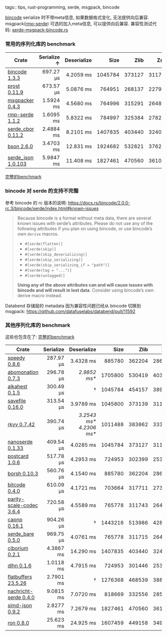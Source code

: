 tags:: tips, rust-programming, serde, msgpack, bincode


[bincode][] serialize 时不带meta信息, 如果数据格式变化, 无法提供向后兼容.
msgpack([rmp-serde][]) 可选的加入meta信息, 可以提供向后兼容.
兼容性测试代码: [serde-msgpack-bincode.rs](../snippet/rust/serde-msgpack-bincode/src/main.rs)


### 常用的序列化库的 benchmark


| Crate                            | Serialize ↑ | Deserialize | Size    | Zlib   | Zstd   |
|---                               |--:          |--:          |--:      |--:     |--:     |
| [bincode 1.3.3][bincode]         | 697.27 µs   | 4.2059 ms   | 1045784 | 373127 | 311761 |
| [prost 0.11.9][prost]            | 673.57 µs   | 5.0876 ms   | 764951  | 268137 | 227947 |
| [msgpacker 0.4.3][msgpacker]     | 1.5924 ms   | 4.5680 ms   | 764996  | 315291 | 264898 |
| [rmp-serde 1.1.2][rmp-serde]     | 1.6095 ms   | 5.8322 ms   | 784997  | 325384 | 278219 |
| [serde_cbor 0.11.2][serde_cbor]  | 2.4884 ms   | 8.2101 ms   | 1407835 | 403440 | 324081 |
| [bson 2.6.0][bson]               | 3.4703 ms   | 12.831 ms   | 1924682 | 532821 | 376270 |
| [serde_json 1.0.103][serde_json] | 5.9847 ms   | 11.408 ms   | 1827461 | 470560 | 361090 |

[完整的benchmark](https://github.com/djkoloski/rust_serialization_benchmark)

### bincode 对 serde 的支持不完整

参考 bincode 的 rc 版本的说明:
https://docs.rs/bincode/2.0.0-rc.3/bincode/serde/index.html#known-issues

> Because bincode is a format without meta data, there are several known issues
> with serde’s attributes. Please do not use any of the following attributes if
> you plan on using bincode, or use bincode’s own `derive` macros.
> 
> - `#[serde(flatten)]`
> - `#[serde(skip)]`
> - `#[serde(skip_deserializing)]`
> - `#[serde(skip_serializing)]`
> - `#[serde(skip_serializing_if = "path")]`
> - `#[serde(tag = "...")]`
> - `#[serde(untagged)]`
> 
> **Using any of the above attributes can and will cause issues with bincode and
> will result in lost data**. Consider using bincode’s own derive macro instead.

Databend 存储层的 metadata 因为兼容性问题已经从 bincode 切换到 msgpack:
https://github.com/datafuselabs/databend/pull/11592

### 其他序列化库的 benchmark

这些也包含在了: [完整的benchmark](https://github.com/djkoloski/rust_serialization_benchmark)

| Crate                                          | Serialize | Deserialize                                                                                                    | Size    | Zlib   | Zstd   |
|---                                             |--:        |--:                                                                                                             |--:      |--:     |--:     |
| [speedy 0.8.6][speedy]                         | 287.97 µs | 3.4328 ms                                                                                                      | 885780  | 362204 | 286514 |
| [abomonation 0.7.3][abomonation]               | 296.78 µs | <span title="unvalidated">*2.9852 ms\**</span>                                                                 | 1705800 | 530419 | 403304 |
| [alkahest 0.1.5][alkahest]                     | 300.49 µs | †                                                                                                              | 1045784 | 454157 | 389424 |
| [savefile 0.16.0][savefile]                    | 313.54 µs | 3.9789 ms                                                                                                      | 1045800 | 373139 | 311755 |
| [rkyv 0.7.42][rkyv]                            | 390.74 µs | <span title="unvalidated">*3.2543 ms\**</span> <span title="validated upfront with error">*4.2306 ms\**</span> | 1011488 | 383862 | 333545 |
| [nanoserde 0.1.33][nanoserde]                  | 409.54 µs | 4.0285 ms                                                                                                      | 1045784 | 373127 | 311761 |
| [postcard 1.0.6][postcard]                     | 517.78 µs | 4.2953 ms                                                                                                      | 724953  | 302399 | 253747 |
| [borsh 0.10.3][borsh]                          | 560.76 µs | 4.1540 ms                                                                                                      | 885780  | 362204 | 286514 |
| [bitcode 0.4.0][bitcode]                       | 610.09 µs | 4.1721 ms                                                                                                      | 703664  | 317711 | 273622 |
| [parity-scale-codec 3.6.4][parity-scale-codec] | 720.58 µs | 4.5589 ms                                                                                                      | 765778  | 311743 | 264518 |
| [capnp 0.16.1][capnp]                          | 904.26 µs | †                                                                                                              | 1443216 | 513986 | 428649 |
| [serde_bare 0.5.0][serde_bare]                 | 969.75 µs | 4.0761 ms                                                                                                      | 765778  | 311715 | 264630 |
| [ciborium 0.2.1][ciborium]                     | 4.3867 ms | 14.290 ms                                                                                                      | 1407835 | 403440 | 324081 |
| [dlhn 0.1.6][dlhn]                             | 1.0118 ms | 4.7915 ms                                                                                                      | 724953  | 301446 | 253629 |
| [flatbuffers 23.5.26][flatbuffers]             | 2.7901 ms | †                                                                                                              | 1276368 | 468539 | 388832 |
| [nachricht-serde 0.4.0][nachricht-serde]       | 9.0815 ms | 7.0720 ms                                                                                                      | 818669  | 332556 | 285514 |
| [simd-json 0.9.2][simd-json]                   | 2.8277 ms | 7.2679 ms                                                                                                      | 1827461 | 470560 | 361090 |
| [ron 0.8.0][ron]                               | 25.623 ms | 24.925 ms                                                                                                      | 1607459 | 449158 | 349713 |




[abomonation]: https://crates.io/crates/abomonation/0.7.3
[alkahest]: https://crates.io/crates/alkahest/0.1.5
[bincode]: https://crates.io/crates/bincode/1.3.3
[bitcode]: https://crates.io/crates/bitcode/0.4.0
[borsh]: https://crates.io/crates/borsh/0.10.3
[bson]: https://crates.io/crates/bson/2.6.0
[capnp]: https://crates.io/crates/capnp/0.16.1
[ciborium]: https://crates.io/crates/ciborium/0.2.1
[dlhn]: https://crates.io/crates/dlhn/0.1.6
[flatbuffers]: https://crates.io/crates/flatbuffers/23.5.26
[msgpacker]: https://crates.io/crates/msgpacker/0.4.3
[nachricht-serde]: https://crates.io/crates/nachricht-serde/0.4.0
[nanoserde]: https://crates.io/crates/nanoserde/0.1.33
[parity-scale-codec]: https://crates.io/crates/parity-scale-codec/3.6.4
[postcard]: https://crates.io/crates/postcard/1.0.6
[prost]: https://crates.io/crates/prost/0.11.9
[rkyv]: https://crates.io/crates/rkyv/0.7.42
[rmp-serde]: https://crates.io/crates/rmp-serde/1.1.2
[ron]: https://crates.io/crates/ron/0.8.0
[savefile]: https://crates.io/crates/savefile/0.16.0
[serde_bare]: https://crates.io/crates/serde_bare/0.5.0
[serde_cbor]: https://crates.io/crates/serde_cbor/0.11.2
[serde_json]: https://crates.io/crates/serde_json/1.0.103
[simd-json]: https://crates.io/crates/simd-json/0.9.2
[speedy]: https://crates.io/crates/speedy/0.8.6
